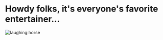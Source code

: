 <!DOCTYPE html>
<html lang="en">
    <head>
        <meta charset="UTF-8">
        <meta name="viewport" content="width=device-width, initial-scale=1.0">
        <title>Document</title>
    </head>
    <body>
        <h1>Howdy folks, it's everyone's favorite entertainer...</h1>
        <img src="https://hbr.org/resources/images/article_assets/2018/11/nov18_16_882299664.jpg" alt="laughing horse">
    </body>
</html>

<!-- D:\CODECADEMY\projects\hello_html\index.html -->
